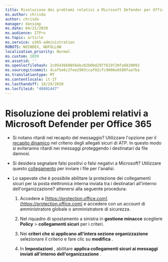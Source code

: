 ```yaml
---
title: Risoluzione dei problemi relativi a Microsoft Defender per Office 365
ms.author: chrisda
author: chrisda
manager: dansimp
ms.date: 04/21/2020
ms.audience: ITPro
ms.topic: article
ms.service: o365-administration
ROBOTS: NOINDEX, NOFOLLOW
localization_priority: Normal
ms.custom: 1039
ms.assetid: ''
ms.openlocfilehash: 2c9543660056ebc02b0bd297f619f20fa6820093
ms.sourcegitcommit: 4caf5e6c2fee2903ccaf92cfc9006eb580faa7ba
ms.translationtype: MT
ms.contentlocale: it-IT
ms.lasthandoff: 10/29/2020
ms.locfileid: "48801447"
---
```

# <a name="troubleshooting-microsoft-defender-for-office-365"></a>Risoluzione dei problemi relativi a Microsoft Defender per Office 365

- Si notano ritardi nel recapito del messaggio? Utilizzare l'opzione per il [recapito dinamico](https://docs.microsoft.com/microsoft-365/security/office-365-security/dynamic-delivery-and-previewing) nel criterio degli allegati sicuri di ATP. In questo modo si eviteranno ritardi nei messaggi proteggendo i destinatari da file dannosi.

- Si desidera segnalare falsi positivi o falsi negativi a Microsoft? Utilizzare questo [collegamento](https://www.microsoft.com/wdsi/filesubmission/) per inviare i file per l'analisi.

- Lo sapevate che è possibile abilitare la protezione dei collegamenti sicuri per la posta elettronica interna inviata tra i destinatari all'interno dell'organizzazione? attenersi alla seguente procedura:

  1. Accedere a [https://protection.office.com](https://protection.office.com) e accedere con un account di amministratore globale o amministratore di sicurezza.

  2. Nel riquadro di spostamento a sinistra in **gestione minacce** scegliere **Policy** \> **collegamenti sicuri** per i criteri.

  3. Nei **criteri che si applicano all'intera sezione organizzazione** selezionare il criterio e fare clic su **modifica** .

  4. In **Impostazioni** , abilitare **applica collegamenti sicuri ai messaggi inviati all'interno dell'organizzazione** .
